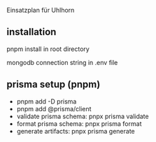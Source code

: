 Einsatzplan für Uhlhorn

## installation

pnpm install in root directory

mongodb connection string in .env file

## prisma setup (pnpm)

- pnpm add -D prisma
- pnpm add @prisma/client
- validate prisma schema: pnpx prisma validate
- format prisma schema: pnpx prisma format
- generate artifacts: pnpx prisma generate
